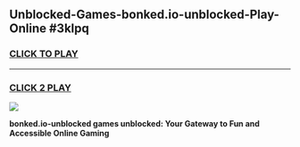 
## Unblocked-Games-bonked.io-unblocked-Play-Online #3klpq
<h3>
<a href="https://news.freeplayer.one?title=bonked.io-unblocked&ref=3">CLICK TO PLAY</a></h3>
<hr>

<h3>
<a href="https://news.freeplayer.one?title=bonked.io-unblocked&ref=3">CLICK 2 PLAY</a>
  
</h3>

<a href="https://news.freeplayer.one?title=bonked.io-unblocked&ref=3"><img src="https://clearcache.store/games.png"></a>


**bonked.io-unblocked games unblocked: Your Gateway to Fun and Accessible Online Gaming**
